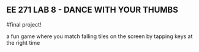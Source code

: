 ## EE 271 LAB 8 - DANCE WITH YOUR THUMBS

#final project!

a fun game where you match falling tiles on the screen by tapping keys at the right time
